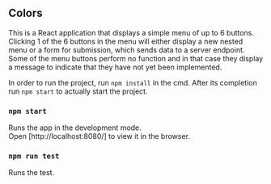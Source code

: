## Colors

This is a React application that displays a simple menu of up to 6 buttons. Clicking 1 of the 6 buttons in the menu will either
display a new nested menu or a form for submission, which sends data to a server endpoint.
Some of the menu buttons perform no function and in that case they display a message to indicate that they have not yet been
implemented.

In order to run the project, run `npm install` in the cmd. After its completion run `npm start` to actually start the project.

### `npm start`

Runs the app in the development mode.<br />
Open [http://localhost:8080/] to view it in the browser.

### `npm run test`

Runs the test.
